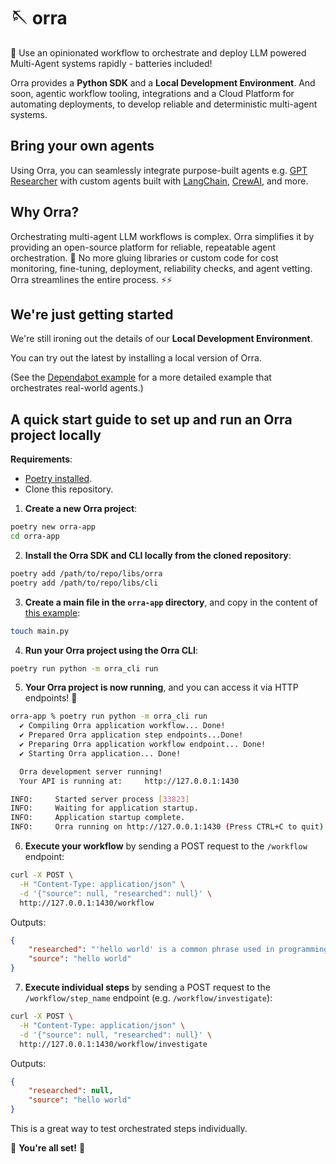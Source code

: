 # 🪡 orra

🦸 Use an opinionated workflow to orchestrate and deploy LLM powered Multi-Agent systems rapidly - batteries
included!

Orra provides a **Python SDK** and a **Local Development Environment**. And soon, agentic workflow tooling,
integrations and a Cloud Platform for automating deployments, to develop reliable and
deterministic multi-agent systems.

## Bring your own agents

Using Orra, you can seamlessly integrate purpose-built agents
e.g. [GPT Researcher](https://github.com/assafelovic/gpt-researcher)
with custom agents built
with [LangChain](https://python.langchain.com/v0.1/docs/modules/agents/), [CrewAI](https://github.com/joaomdmoura/crewAI),
and more.

## Why Orra?

Orchestrating multi-agent LLM workflows is complex. Orra simplifies it by providing an open-source platform for
reliable, repeatable agent orchestration. 🚀 No more gluing libraries or custom code for cost monitoring, fine-tuning,
deployment, reliability checks, and agent vetting. Orra streamlines the entire process. ⚡️⚡️

## We're just getting started

We're still ironing out the details of our **Local Development Environment**.

You can try out the latest by installing a local version of Orra.

(See the [Dependabot example](examples/dependabot) for a more detailed example that orchestrates real-world agents.)

## A quick start guide to set up and run an Orra project locally

**Requirements**:
- [Poetry installed](https://python-poetry.org/docs/#installation).
- Clone this repository.

1. **Create a new Orra project**:

```bash
poetry new orra-app
cd orra-app
```

2. **Install the Orra SDK and CLI locally from the cloned repository**:

```bash
poetry add /path/to/repo/libs/orra
poetry add /path/to/repo/libs/cli
```

3. **Create a main file in the `orra-app` directory**, and copy in the content of [this example](examples/basics/basics/hello_world.py):

```bash
touch main.py
```

4. **Run your Orra project using the Orra CLI**:

```bash 
poetry run python -m orra_cli run
````

5. **Your Orra project is now running**, and you can access it via HTTP endpoints! 🚀

```bash
orra-app % poetry run python -m orra_cli run
  ✔ Compiling Orra application workflow... Done!
  ✔ Prepared Orra application step endpoints...Done!
  ✔ Preparing Orra application workflow endpoint... Done!
  ✔ Starting Orra application... Done!

  Orra development server running!
  Your API is running at:     http://127.0.0.1:1430

INFO:     Started server process [33823]
INFO:     Waiting for application startup.
INFO:     Application startup complete.
INFO:     Orra running on http://127.0.0.1:1430 (Press CTRL+C to quit)
```

6. **Execute your workflow** by sending a POST request to the `/workflow` endpoint:

```bash
curl -X POST \
  -H "Content-Type: application/json" \
  -d '{"source": null, "researched": null}' \ 
  http://127.0.0.1:1430/workflow
```

Outputs:

```json
{
	"researched": "'hello world' is a common phrase used in programming to demonstrate the basic syntax of a programming language. It is believed to have originated from the book \"The C Programming Language\" by Brian Kernighan and Dennis Ritchie.",
	"source": "hello world"
}
```

7. **Execute individual steps** by sending a POST request to the `/workflow/step_name` endpoint (e.g. `/workflow/investigate`):

```bash
curl -X POST \
  -H "Content-Type: application/json" \
  -d '{"source": null, "researched": null}' \
  http://127.0.0.1:1430/workflow/investigate
```

Outputs:

```json
{
	"researched": null,
	"source": "hello world"
}
```

This is a great way to test orchestrated steps individually.

🎉 **You're all set!** 🎉
